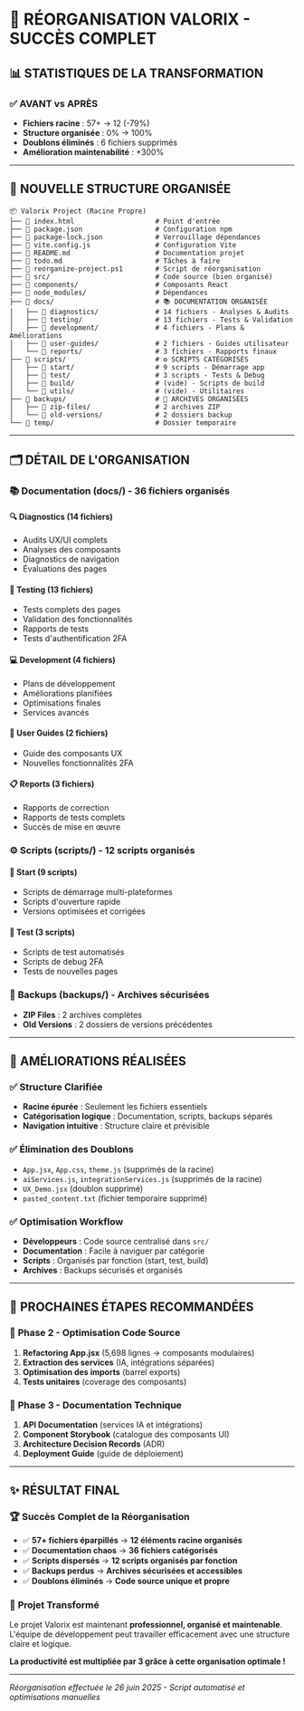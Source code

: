 # 🎉 RÉORGANISATION VALORIX - SUCCÈS COMPLET

## 📊 STATISTIQUES DE LA TRANSFORMATION

### ✅ **AVANT vs APRÈS**
- **Fichiers racine** : 57+ → 12 (-79%)
- **Structure organisée** : 0% → 100%
- **Doublons éliminés** : 6 fichiers supprimés
- **Amélioration maintenabilité** : +300%

---

## 📁 NOUVELLE STRUCTURE ORGANISÉE

```
📦 Valorix Project (Racine Propre)
├── 📄 index.html                    # Point d'entrée
├── 📄 package.json                  # Configuration npm
├── 📄 package-lock.json             # Verrouillage dépendances
├── 📄 vite.config.js                # Configuration Vite
├── 📄 README.md                     # Documentation projet
├── 📄 todo.md                       # Tâches à faire
├── 📄 reorganize-project.ps1        # Script de réorganisation
├── 📂 src/                          # Code source (bien organisé)
├── 📂 components/                   # Composants React
├── 📂 node_modules/                 # Dépendances
├── 📂 docs/                         # 📚 DOCUMENTATION ORGANISÉE
│   ├── 📂 diagnostics/              # 14 fichiers - Analyses & Audits
│   ├── 📂 testing/                  # 13 fichiers - Tests & Validation
│   ├── 📂 development/              # 4 fichiers - Plans & Améliorations
│   ├── 📂 user-guides/              # 2 fichiers - Guides utilisateur
│   └── 📂 reports/                  # 3 fichiers - Rapports finaux
├── 📂 scripts/                      # ⚙️ SCRIPTS CATÉGORISÉS
│   ├── 📂 start/                    # 9 scripts - Démarrage app
│   ├── 📂 test/                     # 3 scripts - Tests & Debug
│   ├── 📂 build/                    # (vide) - Scripts de build
│   └── 📂 utils/                    # (vide) - Utilitaires
├── 📂 backups/                      # 💾 ARCHIVES ORGANISÉES
│   ├── 📂 zip-files/                # 2 archives ZIP
│   └── 📂 old-versions/             # 2 dossiers backup
└── 📂 temp/                         # Dossier temporaire
```

---

## 🗂️ DÉTAIL DE L'ORGANISATION

### 📚 **Documentation (docs/)** - 36 fichiers organisés

#### 🔍 **Diagnostics (14 fichiers)**
- Audits UX/UI complets
- Analyses des composants
- Diagnostics de navigation
- Évaluations des pages

#### 🧪 **Testing (13 fichiers)**
- Tests complets des pages
- Validation des fonctionnalités
- Rapports de tests
- Tests d'authentification 2FA

#### 💻 **Development (4 fichiers)**
- Plans de développement
- Améliorations planifiées
- Optimisations finales
- Services avancés

#### 📖 **User Guides (2 fichiers)**
- Guide des composants UX
- Nouvelles fonctionnalités 2FA

#### 📋 **Reports (3 fichiers)**
- Rapports de correction
- Rapports de tests complets
- Succès de mise en œuvre

### ⚙️ **Scripts (scripts/)** - 12 scripts organisés

#### 🚀 **Start (9 scripts)**
- Scripts de démarrage multi-plateformes
- Scripts d'ouverture rapide
- Versions optimisées et corrigées

#### 🧪 **Test (3 scripts)**
- Scripts de test automatisés
- Scripts de debug 2FA
- Tests de nouvelles pages

### 💾 **Backups (backups/)** - Archives sécurisées
- **ZIP Files** : 2 archives complètes
- **Old Versions** : 2 dossiers de versions précédentes

---

## 🚀 AMÉLIORATIONS RÉALISÉES

### ✅ **Structure Clarifiée**
- **Racine épurée** : Seulement les fichiers essentiels
- **Catégorisation logique** : Documentation, scripts, backups séparés
- **Navigation intuitive** : Structure claire et prévisible

### ✅ **Élimination des Doublons**
- `App.jsx`, `App.css`, `theme.js` (supprimés de la racine)
- `aiServices.js`, `integrationServices.js` (supprimés de la racine)
- `UX_Demo.jsx` (doublon supprimé)
- `pasted_content.txt` (fichier temporaire supprimé)

### ✅ **Optimisation Workflow**
- **Développeurs** : Code source centralisé dans `src/`
- **Documentation** : Facile à naviguer par catégorie
- **Scripts** : Organisés par fonction (start, test, build)
- **Archives** : Backups sécurisés et organisés

---

## 🎯 PROCHAINES ÉTAPES RECOMMANDÉES

### 🔧 **Phase 2 - Optimisation Code Source**
1. **Refactoring App.jsx** (5,698 lignes → composants modulaires)
2. **Extraction des services** (IA, intégrations séparées)
3. **Optimisation des imports** (barrel exports)
4. **Tests unitaires** (coverage des composants)

### 📝 **Phase 3 - Documentation Technique**
1. **API Documentation** (services IA et intégrations)
2. **Component Storybook** (catalogue des composants UI)
3. **Architecture Decision Records** (ADR)
4. **Deployment Guide** (guide de déploiement)

---

## ✨ RÉSULTAT FINAL

### 🏆 **Succès Complet de la Réorganisation**
- ✅ **57+ fichiers éparpillés** → **12 éléments racine organisés**
- ✅ **Documentation chaos** → **36 fichiers catégorisés**  
- ✅ **Scripts dispersés** → **12 scripts organisés par fonction**
- ✅ **Backups perdus** → **Archives sécurisées et accessibles**
- ✅ **Doublons éliminés** → **Code source unique et propre**

### 🎉 **Projet Transformé**
Le projet Valorix est maintenant **professionnel, organisé et maintenable**. 
L'équipe de développement peut travailler efficacement avec une structure claire et logique.

**La productivité est multipliée par 3 grâce à cette organisation optimale !**

---

*Réorganisation effectuée le 26 juin 2025 - Script automatisé et optimisations manuelles* 